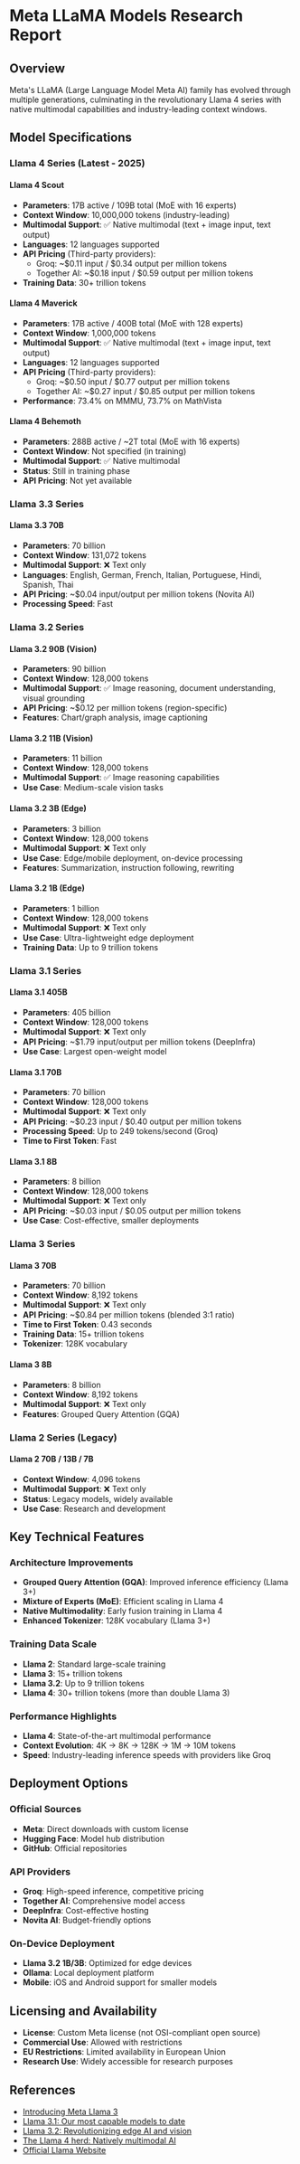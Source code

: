 # Meta LLaMA Models Research Report

## Overview
Meta's LLaMA (Large Language Model Meta AI) family has evolved through multiple generations, culminating in the revolutionary Llama 4 series with native multimodal capabilities and industry-leading context windows.

## Model Specifications

### Llama 4 Series (Latest - 2025)

#### Llama 4 Scout
- **Parameters**: 17B active / 109B total (MoE with 16 experts)
- **Context Window**: 10,000,000 tokens (industry-leading)
- **Multimodal Support**: ✅ Native multimodal (text + image input, text output)
- **Languages**: 12 languages supported
- **API Pricing** (Third-party providers):
  - Groq: ~$0.11 input / $0.34 output per million tokens
  - Together AI: ~$0.18 input / $0.59 output per million tokens
- **Training Data**: 30+ trillion tokens

#### Llama 4 Maverick
- **Parameters**: 17B active / 400B total (MoE with 128 experts)
- **Context Window**: 1,000,000 tokens
- **Multimodal Support**: ✅ Native multimodal (text + image input, text output)
- **Languages**: 12 languages supported
- **API Pricing** (Third-party providers):
  - Groq: ~$0.50 input / $0.77 output per million tokens
  - Together AI: ~$0.27 input / $0.85 output per million tokens
- **Performance**: 73.4% on MMMU, 73.7% on MathVista

#### Llama 4 Behemoth
- **Parameters**: 288B active / ~2T total (MoE with 16 experts)
- **Context Window**: Not specified (in training)
- **Multimodal Support**: ✅ Native multimodal
- **Status**: Still in training phase
- **API Pricing**: Not yet available

### Llama 3.3 Series

#### Llama 3.3 70B
- **Parameters**: 70 billion
- **Context Window**: 131,072 tokens
- **Multimodal Support**: ❌ Text only
- **Languages**: English, German, French, Italian, Portuguese, Hindi, Spanish, Thai
- **API Pricing**: ~$0.04 input/output per million tokens (Novita AI)
- **Processing Speed**: Fast

### Llama 3.2 Series

#### Llama 3.2 90B (Vision)
- **Parameters**: 90 billion
- **Context Window**: 128,000 tokens
- **Multimodal Support**: ✅ Image reasoning, document understanding, visual grounding
- **API Pricing**: ~$0.12 per million tokens (region-specific)
- **Features**: Chart/graph analysis, image captioning

#### Llama 3.2 11B (Vision)
- **Parameters**: 11 billion
- **Context Window**: 128,000 tokens
- **Multimodal Support**: ✅ Image reasoning capabilities
- **Use Case**: Medium-scale vision tasks

#### Llama 3.2 3B (Edge)
- **Parameters**: 3 billion
- **Context Window**: 128,000 tokens
- **Multimodal Support**: ❌ Text only
- **Use Case**: Edge/mobile deployment, on-device processing
- **Features**: Summarization, instruction following, rewriting

#### Llama 3.2 1B (Edge)
- **Parameters**: 1 billion
- **Context Window**: 128,000 tokens
- **Multimodal Support**: ❌ Text only
- **Use Case**: Ultra-lightweight edge deployment
- **Training Data**: Up to 9 trillion tokens

### Llama 3.1 Series

#### Llama 3.1 405B
- **Parameters**: 405 billion
- **Context Window**: 128,000 tokens
- **Multimodal Support**: ❌ Text only
- **API Pricing**: ~$1.79 input/output per million tokens (DeepInfra)
- **Use Case**: Largest open-weight model

#### Llama 3.1 70B
- **Parameters**: 70 billion
- **Context Window**: 128,000 tokens
- **Multimodal Support**: ❌ Text only
- **API Pricing**: ~$0.23 input / $0.40 output per million tokens
- **Processing Speed**: Up to 249 tokens/second (Groq)
- **Time to First Token**: Fast

#### Llama 3.1 8B
- **Parameters**: 8 billion
- **Context Window**: 128,000 tokens
- **Multimodal Support**: ❌ Text only
- **API Pricing**: ~$0.03 input / $0.05 output per million tokens
- **Use Case**: Cost-effective, smaller deployments

### Llama 3 Series

#### Llama 3 70B
- **Parameters**: 70 billion
- **Context Window**: 8,192 tokens
- **Multimodal Support**: ❌ Text only
- **API Pricing**: ~$0.84 per million tokens (blended 3:1 ratio)
- **Time to First Token**: 0.43 seconds
- **Training Data**: 15+ trillion tokens
- **Tokenizer**: 128K vocabulary

#### Llama 3 8B
- **Parameters**: 8 billion
- **Context Window**: 8,192 tokens
- **Multimodal Support**: ❌ Text only
- **Features**: Grouped Query Attention (GQA)

### Llama 2 Series (Legacy)

#### Llama 2 70B / 13B / 7B
- **Context Window**: 4,096 tokens
- **Multimodal Support**: ❌ Text only
- **Status**: Legacy models, widely available
- **Use Case**: Research and development

## Key Technical Features

### Architecture Improvements
- **Grouped Query Attention (GQA)**: Improved inference efficiency (Llama 3+)
- **Mixture of Experts (MoE)**: Efficient scaling in Llama 4
- **Native Multimodality**: Early fusion training in Llama 4
- **Enhanced Tokenizer**: 128K vocabulary (Llama 3+)

### Training Data Scale
- **Llama 2**: Standard large-scale training
- **Llama 3**: 15+ trillion tokens
- **Llama 3.2**: Up to 9 trillion tokens
- **Llama 4**: 30+ trillion tokens (more than double Llama 3)

### Performance Highlights
- **Llama 4**: State-of-the-art multimodal performance
- **Context Evolution**: 4K → 8K → 128K → 1M → 10M tokens
- **Speed**: Industry-leading inference speeds with providers like Groq

## Deployment Options

### Official Sources
- **Meta**: Direct downloads with custom license
- **Hugging Face**: Model hub distribution
- **GitHub**: Official repositories

### API Providers
- **Groq**: High-speed inference, competitive pricing
- **Together AI**: Comprehensive model access
- **DeepInfra**: Cost-effective hosting
- **Novita AI**: Budget-friendly options

### On-Device Deployment
- **Llama 3.2 1B/3B**: Optimized for edge devices
- **Ollama**: Local deployment platform
- **Mobile**: iOS and Android support for smaller models

## Licensing and Availability
- **License**: Custom Meta license (not OSI-compliant open source)
- **Commercial Use**: Allowed with restrictions
- **EU Restrictions**: Limited availability in European Union
- **Research Use**: Widely accessible for research purposes

## References
- [Introducing Meta Llama 3](https://ai.meta.com/blog/meta-llama-3/)
- [Llama 3.1: Our most capable models to date](https://ai.meta.com/blog/meta-llama-3-1/)
- [Llama 3.2: Revolutionizing edge AI and vision](https://ai.meta.com/blog/llama-3-2-connect-2024-vision-edge-mobile-devices/)
- [The Llama 4 herd: Natively multimodal AI](https://ai.meta.com/blog/llama-4-multimodal-intelligence/)
- [Official Llama Website](https://llama.meta.com/llama3/)